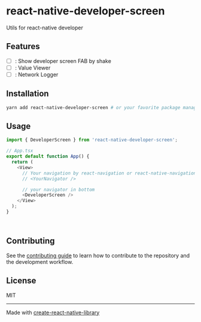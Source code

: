 # react-native-developer-screen

Utils for react-native developer

## Features
- [ ] : Show developer screen FAB by shake
- [ ] : Value Viewer
- [ ] : Network Logger

## Installation

```sh
yarn add react-native-developer-screen # or your favorite package manager
```

## Usage


```js
import { DeveloperScreen } from 'react-native-developer-screen';

// App.tsx
export default function App() {
  return (
    <View>
      // Your navigation by react-navigation or react-native-navigation
      // <YourNavigator />

      // your navigator in bottom
      <DeveloperScreen />
    </View>
  );
}




```


## Contributing

See the [contributing guide](CONTRIBUTING.md) to learn how to contribute to the repository and the development workflow.

## License

MIT

---

Made with [create-react-native-library](https://github.com/callstack/react-native-builder-bob)
